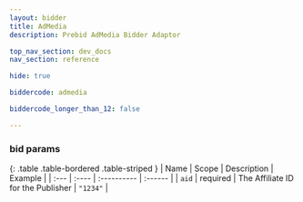 ```yaml
---
layout: bidder
title: AdMedia
description: Prebid AdMedia Bidder Adaptor

top_nav_section: dev_docs
nav_section: reference

hide: true

biddercode: admedia

biddercode_longer_than_12: false

---
```



### bid params

{: .table .table-bordered .table-striped }
| Name | Scope | Description | Example |
| :--- | :---- | :---------- | :------ |
| `aid` | required | The Affiliate ID for the Publisher | `"1234"` |

